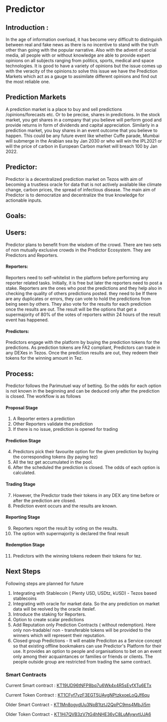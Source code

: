# Predictor

## Introduction :

In the age of information overload, it has become very difficult to distinguish between real and fake news as there is no incentive to stand with the truth other than going with the popular narrative. Also with the advent of social media, all people with or without knowledge are able to provide expert opinions on all subjects ranging from politics, sports, medical and space technologies. It is good to have a variety of opinions but the issue comes up with the veracity of the opinions.to solve this issue we have the Prediction Markets which act as a gauge to assimilate different opinions and find out the most reliable one.

## Prediction Markets

A prediction market is a place to buy and sell predictions /opinions/forecasts etc. Or to be precise, shares in predictions. In the stock market, you get shares in a company that you believe will perform good and provide returns in form of dividends and capital appreciation. Similarly in a prediction market, you buy shares in an event outcome that you believe to happen. This could be any future event like whether Cuffe parade, Mumbai will submerge in the Arabian sea by Jan 2030 or who will win the IPL2021 or will the price of carbon in European Carbon market will breach 100 by Jan 2022.

## Predictor:

Predictor is a decentralized prediction market on Tezos with aim of becoming a trustless oracle for data that is not actively available like climate change, carbon prices, the spread of infectious disease. The main aim of Predictor is to democratize and decentralize the true knowledge for actionable inputs. 

## Goals:



## Users:

Predictor plans to benefit from the wisdom of the crowd. There are two sets of non mutually exclusive crowds in the Predictor Ecosystem. They are Predictors and Reporters.

#### Reporters:
  Reporters need to self-whitelist in the platform before performing any reporter related tasks. Initially, it is free but later the reporters need to post a stake. Reporters are the ones who post the predictions and they help also in checking the quality of others predictions posted. they need to be  If there are any duplicates or errors, they can vote to hold the predictions from being seen by others.  They also vote for the results for each prediction once the results are out. The result will be the options that get a supermajority of 80% of the votes of reporters within 24 hours of the result event has happened.

#### Predictors:
  Predictors engage with the platform by buying the prediction tokens for the predictions. As prediction tokens are FA2 compliant, Predictors can trade in any DEXes in Tezos. Once the prediction results are out, they redeem their tokens for the winning amount in Tez.

## Process:

Predictor follows the Parimutuel way of betting. So the odds for each option is not known in the beginning and can be deduced only after the prediction is closed. The workflow is as follows

#### Proposal Stage
1. A Reporter enters a prediction
2. Other Reporters validate the prediction 
3. If there is no issue, prediction is opened for trading

#### Prediction Stage
4. Predictors pick their favourite option for the given prediction by buying the corresponding tokens (by paying tez)
5. All the tez get accumulated in the pool.
6. After the scheduled the prediction is closed. The odds of each option is calculated. 

#### Trading Stage
7. However, the Predictor trade their tokens in any DEX any time before or after the prediction are closed.
8. Prediction event occurs and the results are known.

#### Reporting Stage
9. Reporters report the result by voting on the results. 
10. The option with supermajority is declared the final result

#### Redemption Stage
11. Predictors with the winning tokens redeem their tokens for tez.


## Next Steps

Following steps are planned for future

1. Integrating with Stablecoin ( Plenty USD, USDtz, kUSD) - Tezos based stablecoins
2. Integrating with oracle for market data. So the any prediction on market data will be reolved by the oracle iteslef.
3. Introduce the staking for Reporters.
4. Option to create scalar predictions
5. Add Reputation only Prediction Contracts ( without redemption). Here only non-tradable/ non - transferable tokens will be provided to the winners which will represent their reputation.
6. Closed group Predictions - It will enable Prediciton as a Service concept so that existing offline bookmakers can use Predictor's Platform for their use. It provides an option to people and organisations to bet on an event only among their acquaintances or families or friends or clients. The people outside group are restricted from trading the same contract.


### Smart Contracts

Current Smart contract : [KT19UD96tNFP8bq7u6Wk4x4R5sEyfXTu6ETx](https://smartpy.io/explorer.html?address=KT19UD96tNFP8bq7u6Wk4x4R5sEyfXTu6ETx)

Current Token Contract : [KT1CFyf7vzF3EGT5UAvgNPtzkxoeLoQJf6qu](https://smartpy.io/explorer.html?address=KT1CFyf7vzF3EGT5UAvgNPtzkxoeLoQJf6qu)

Older Smart Contract - [KT1Mn8ogydUu3NpB1tztJ2QpPC9ms4MbJi5m](https://smartpy.io/explorer.html?address=KT1Mn8ogydUu3NpB1tztJ2QpPC9ms4MbJi5m)

Older Token Contract - [KT1Hi7QVB3zV7tG4hNHE36vC8LuMywvtUJA6](https://smartpy.io/explorer.html?address=KT1Hi7QVB3zV7tG4hNHE36vC8LuMywvtUJA6)



